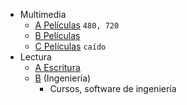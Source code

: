 - Multimedia
    - [A Películas](https://pastefy.ga/YOrqq9DX) `480, 720`
    - [B Películas](http://51.255.68.3:8011/)
    - [C Películas](http://ace-net.net/stream/Movies/PublicMovies) `caído`
- Lectura
    - [A Escritura](http://ironzorg.fr/downloads/Writing/)
    - [B](http://s2.bitdownload.ir/) (Ingeniería)
        - Cursos, software de ingeniería
